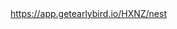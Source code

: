 <html>
<head>
  <a href="https://app.getearlybird.io/HXNZ/nest">https://app.getearlybird.io/HXNZ/nest</a>
</head>
<body>
</body>
</html>

